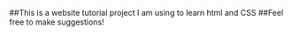 ##This is a website tutorial project I am using to learn html and CSS
##Feel free to make suggestions!